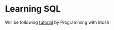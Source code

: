 # Learning SQL #

Will be following [tutorial](https://www.youtube.com/watch?v=7S_tz1z_5bA&ab_channel=ProgrammingwithMosh) by Programming with Mosh